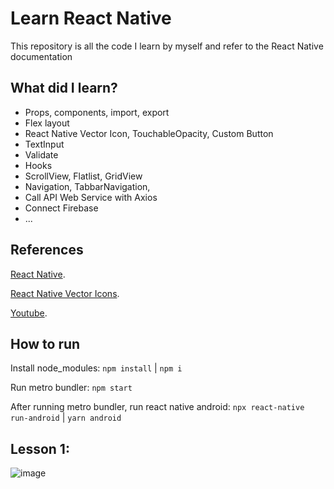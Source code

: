 # Learn React Native 
This repository is all the code I learn by myself and refer to the React Native documentation

## What did I learn?

+ Props, components, import, export
+ Flex layout
+ React Native Vector Icon, TouchableOpacity, Custom Button
+ TextInput
+ Validate
+ Hooks
+ ScrollView, Flatlist, GridView
+ Navigation, TabbarNavigation,
+ Call API Web Service with Axios
+ Connect Firebase
+ ...

## References

[React Native](https://reactnative.dev/docs/components-and-apis).

[React Native Vector Icons](https://github.com/oblador/react-native-vector-icons).

[Youtube](https://www.youtube.com/watch?v=yky9iAZ-We4&list=PLWBrqglnjNl12buYHtPhU3wjqk9rAuHhg&index=1).

## How to run

Install node_modules: `npm install` | `npm i`

Run metro bundler: `npm start`

After running metro bundler, run react native android: `npx react-native run-android` | `yarn android`

## Lesson 1:
![image](https://user-images.githubusercontent.com/77973385/201512381-8588bda7-5f11-48f2-a18f-82360cc23743.png)

